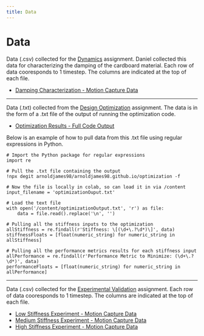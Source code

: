 ```yaml
---
title: Data
---
```



# Data


Data (.csv) collected for the [Dynamics](https://nbviewer.jupyter.org/url/arnoldjames98.github.io/systemDynamicsAll.ipynb) assignment. Daniel collected this data for characterizing the damping of the cardboard material. Each row of data cooresponds to 1 timestep. The columns are indicated at the top of each file.
*  [Damping Characterization - Motion Capture Data](https://raw.githubusercontent.com/arnoldjames98/arnoldjames98.github.io/main/other/damping.csv)

---
   
Data (.txt) collected from the [Design Optimization](https://nbviewer.jupyter.org/url/arnoldjames98.github.io/designOptimization.ipynb) assignment. The data is in the form of a .txt file of the output of running the optimization code.
*  [Optimization Results - Full Code Output](https://raw.githubusercontent.com/arnoldjames98/arnoldjames98.github.io/main/optimization/optimizationOutput.txt)

Below is an example of how to pull data from this .txt file using regular expressions in Python.
```
# Import the Python package for regular expressions
import re

# Pull the .txt file containing the output
!npx degit arnoldjames98/arnoldjames98.github.io/optimization -f

# Now the file is locally in colab, so can load it in via /content
input_filename = 'optimizationOuput.txt'

# Load the text file
with open('/content/optimizationOutput.txt', 'r') as file:
    data = file.read().replace('\n', '')
    
# Pulling all the stiffness inputs to the optimization
allStiffness = re.findall(r'Stiffness: \[(\d+\.?\d*)\]', data)
stiffnessFloats = [float(numeric_string) for numeric_string in allStiffness]

# Pulling all the performance metrics results for each stiffness input
allPerformance = re.findall(r'Performance Metric to Minimize: (\d+\.?\d*)', data)
performanceFloats = [float(numeric_string) for numeric_string in allPerformance]
```
---

Data (.csv) collected for the [Experimental Validation](https://nbviewer.jupyter.org/url/arnoldjames98.github.io/dataCollection.ipynb) assignment. Each row of data cooresponds to 1 timestep. The columns are indicated at the top of each file.
*  [Low Stiffness Experiment - Motion Capture Data](https://raw.githubusercontent.com/arnoldjames98/arnoldjames98.github.io/main/lowStiff/data_low.csv) 
*  [Medium Stiffness Experiment - Motion Capture Data](https://raw.githubusercontent.com/arnoldjames98/arnoldjames98.github.io/main/mediumStiff/data_medium.csv) 
*  [High Stiffness Experiment - Motion Capture Data](https://raw.githubusercontent.com/arnoldjames98/arnoldjames98.github.io/main/highStiff/data_high.csv) 
